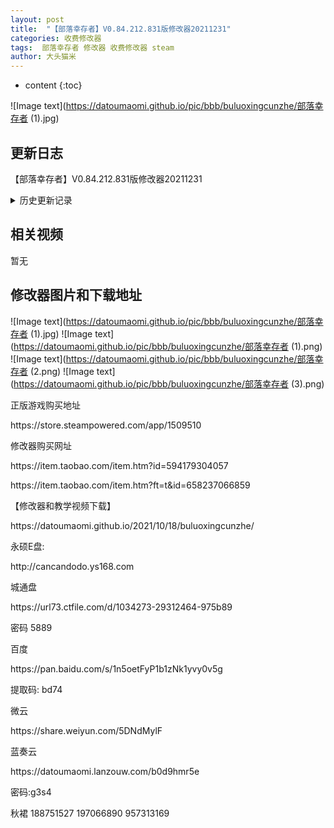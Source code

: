 ```yaml
---
layout: post
title:  "【部落幸存者】V0.84.212.831版修改器20211231"
categories: 收费修改器
tags:  部落幸存者 修改器 收费修改器 steam
author: 大头猫米
---
```


* content
{:toc}

![Image text](https://datoumaomi.github.io/pic/bbb/buluoxingcunzhe/部落幸存者 (1).jpg)

##  更新日志
【部落幸存者】V0.84.212.831版修改器20211231







<details>
<summary>历史更新记录</summary><p></p>
 【部落幸存者】V0.84.169.648版修改器20211018<p></p>
 【部落幸存者】V0.84.172.655版修改器20211020<p></p>
 【部落幸存者】V0.84.175.675u2版修改器20211028<p></p>
 【部落幸存者】V0.84.175.675版修改器20211022<p></p>
【部落幸存者】V0.84.180.695版修改器20211029<p></p>
  【部落幸存者】V0.84.181.697版修改器20211030<p></p>
  【部落幸存者】V0.84.182.698版修改器20211101<p></p>
  【部落幸存者】V0.84.185.712版修改器20211106<p></p>
  【部落幸存者】V0.84.185.715版修改器20211106<p></p>
  【部落幸存者】V0.84.187.721版修改器202111112<p></p>
  【部落幸存者】V0.84.188.721版修改器202111113<p></p>
  【部落幸存者】V0.84.194.740版修改器20211124<p></p>
  【部落幸存者】V0.84.197.749版修改器20211128<p></p>
  【部落幸存者】V0.84.198.749版修改器20211129<p></p>
【部落幸存者】V0.84.199.755版修改器20211204<p></p>
【部落幸存者】V0.84.204.769版修改器20211211<p></p>
【部落幸存者】V0.84.205.770版修改器20211214<p></p>
【部落幸存者】V0.84.207.810版修改器20211223<p></p>
【部落幸存者】V0.84.212.831版修改器20211231<p></p>
</details>


  
  

## 相关视频
暂无

## 修改器图片和下载地址

![Image text](https://datoumaomi.github.io/pic/bbb/buluoxingcunzhe/部落幸存者 (1).jpg)
![Image text](https://datoumaomi.github.io/pic/bbb/buluoxingcunzhe/部落幸存者 (1).png)
![Image text](https://datoumaomi.github.io/pic/bbb/buluoxingcunzhe/部落幸存者 (2.png)
![Image text](https://datoumaomi.github.io/pic/bbb/buluoxingcunzhe/部落幸存者 (3).png)



<p>正版游戏购买地址</p>
https://store.steampowered.com/app/1509510
<p></p>
修改器购买网址<p></p>
https://item.taobao.com/item.htm?id=594179304057<p></p>
https://item.taobao.com/item.htm?ft=t&id=658237066859<p></p>
<p></p>
【修改器和教学视频下载】
<p></p>
https://datoumaomi.github.io/2021/10/18/buluoxingcunzhe/
<p></p>

永硕E盘:
<p></p>
http://cancandodo.ys168.com
<p></p>
城通盘
<p></p>
https://url73.ctfile.com/d/1034273-29312464-975b89
<p></p>
密码 5889
<p></p>
<p></p>
百度
<p></p>
https://pan.baidu.com/s/1n5oetFyP1b1zNk1yvy0v5g
<p></p>
提取码: bd74
<p></p>
微云
<p></p>
https://share.weiyun.com/5DNdMylF
<p></p>
蓝奏云<p></p>
https://datoumaomi.lanzouw.com/b0d9hmr5e
<p></p>
密码:g3s4
<p></p>
<p>秋裙 188751527 197066890 957313169</p>


